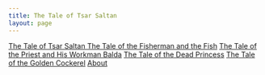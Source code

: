 ```yaml
---
title: The Tale of Tsar Saltan
layout: page
---
```


<a href="{{ site.baseurl }}/index/archives/ot  - The Tale of the Golden Cockerel"></a>
            <a href="{{ site.baseurl }}/Tsar">
                The Tale of Tsar Saltan </a>
            <a href="{{ site.baseurl }}/Fisherman">The Tale 
                of the Fisherman and the Fish</a>
            <a href="{{ site.baseurl }}/Priest">The Tale of 
                the Priest and His Workman Balda</a>
            <a  href="{{ site.baseurl }}/DeadPrincess">The
                Tale of the Dead Princess</a>
            <a href="{{ site.baseurl}}/GoldenCockerel">The 
                Tale of the Golden Cockerel</a>
            <a href="{{ site.baseurl}}/about">About</a>   




